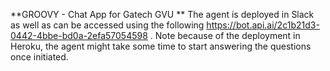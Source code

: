 **GROOVY - Chat App for Gatech GVU **
The agent is deployed in Slack as well as can be accessed using the following https://bot.api.ai/2c1b21d3-0442-4bbe-bd0a-2efa57054598 . Note because of the deployment in Heroku, the agent might take some time to start answering the questions once initiated. 

